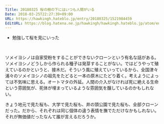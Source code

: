 ```yaml
---
Title: 20180325 桜の樹の下にはいつも人間がいる
Date: 2018-03-25T22:27:39+09:00
URL: https://hawkingh.hateblo.jp/entry/20180325/1521984459
EditURL: https://blog.hatena.ne.jp/hawkingh/hawkingh.hateblo.jp/atom/entry/17391345971629395252
---
```


<ul>
<li>勉強して桜を見にいった</li>
</ul>
<p> </p>
<p>ソメイヨシノは自家受粉をすることができないクローンという有名な話がある。ソメイヨシノどうしから作られる種子は発芽することがない。ではどうやって殖えているのかというと、接木だ。そういう風に殖えていっているから、全国津々浦々のソメイヨシノの祖先をたどると一本の原木にたどり着く。考えようによっては不気味に思える。オートマタの外延。人間の介入がなければ死に絶える生命という雰囲気が、死体が埋まっているような雰囲気を醸しているのかもしれない。</p>
<p>きょう地元で見た桜も、大学で見た桜も、井の頭公園で見た桜も、全部クローンだった。だから、それぞれは同じ個体の違う表情を撫でただけなかもしれない。それが無価値だったなんて誰が言えるだろうか。</p>
